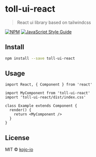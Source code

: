 # toll-ui-react

> React ui library based on tailwindcss

[![NPM](https://img.shields.io/npm/v/toll-ui-react.svg)](https://www.npmjs.com/package/toll-ui-react) [![JavaScript Style Guide](https://img.shields.io/badge/code_style-standard-brightgreen.svg)](https://standardjs.com)

## Install

```bash
npm install --save toll-ui-react
```

## Usage

```tsx
import React, { Component } from 'react'

import MyComponent from 'toll-ui-react'
import 'toll-ui-react/dist/index.css'

class Example extends Component {
  render() {
    return <MyComponent />
  }
}
```

## License

MIT © [kojo-io](https://github.com/kojo-io)
